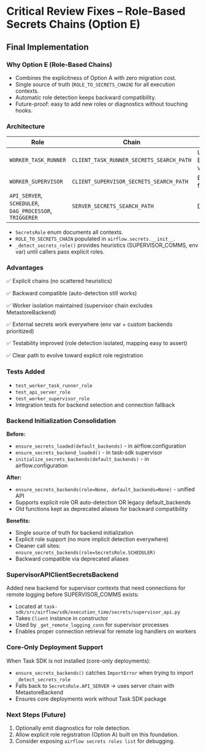 # Critical Review Fixes – Role-Based Secrets Chains (Option E)

## Final Implementation

### Why Option E (Role-Based Chains)

- Combines the explicitness of Option A with zero migration cost.
- Single source of truth (`ROLE_TO_SECRETS_CHAIN`) for all execution contexts.
- Automatic role detection keeps backward compatibility.
- Future-proof: easy to add new roles or diagnostics without touching hooks.

### Architecture

| Role | Chain | Notes |
|------|-------|-------|
| `WORKER_TASK_RUNNER` | `CLIENT_TASK_RUNNER_SECRETS_SEARCH_PATH` | Uses ExecutionAPISecretsBackend via SUPERVISOR_COMMS |
| `WORKER_SUPERVISOR` | `CLIENT_SUPERVISOR_SECRETS_SEARCH_PATH` | Environment vars + API client fallback |
| `API_SERVER`, `SCHEDULER`, `DAG_PROCESSOR`, `TRIGGERER` | `SERVER_SECRETS_SEARCH_PATH` | Direct DB access |

- `SecretsRole` enum documents all contexts.
- `ROLE_TO_SECRETS_CHAIN` populated in `airflow.secrets.__init__`.
- `_detect_secrets_role()` provides heuristics (SUPERVISOR_COMMS, env var) until callers pass explicit roles.

### Advantages

✅ Explicit chains (no scattered heuristics)

✅ Backward compatible (auto-detection still works)

✅ Worker isolation maintained (supervisor chain excludes MetastoreBackend)

✅ External secrets work everywhere (env var + custom backends prioritized)

✅ Testability improved (role detection isolated, mapping easy to assert)

✅ Clear path to evolve toward explicit role registration

### Tests Added

- `test_worker_task_runner_role`
- `test_api_server_role`
- `test_worker_supervisor_role`
- Integration tests for backend selection and connection fallback

### Backend Initialization Consolidation

**Before:**
- `ensure_secrets_loaded(default_backends)` - in airflow.configuration
- `ensure_secrets_backend_loaded()` - in task-sdk supervisor
- `initialize_secrets_backends(default_backends)` - in airflow.configuration

**After:**
- `ensure_secrets_backends(role=None, default_backends=None)` - unified API
- Supports explicit role OR auto-detection OR legacy default_backends
- Old functions kept as deprecated aliases for backward compatibility

**Benefits:**
- Single source of truth for backend initialization
- Explicit role support (no more implicit detection everywhere)
- Cleaner call sites: `ensure_secrets_backends(role=SecretsRole.SCHEDULER)`
- Backward compatible via deprecated aliases

### SupervisorAPIClientSecretsBackend

Added new backend for supervisor contexts that need connections for remote logging before SUPERVISOR_COMMS exists:

- Located at `task-sdk/src/airflow/sdk/execution_time/secrets/supervisor_api.py`
- Takes `Client` instance in constructor
- Used by `_get_remote_logging_conn` for supervisor processes
- Enables proper connection retrieval for remote log handlers on workers

### Core-Only Deployment Support

When Task SDK is not installed (core-only deployments):
- `ensure_secrets_backends()` catches `ImportError` when trying to import `_detect_secrets_role`
- Falls back to `SecretsRole.API_SERVER` → uses server chain with MetastoreBackend
- Ensures core deployments work without Task SDK package

### Next Steps (Future)

1. Optionally emit diagnostics for role detection.
2. Allow explicit role registration (Option A) built on this foundation.
3. Consider exposing `airflow secrets roles list` for debugging.


